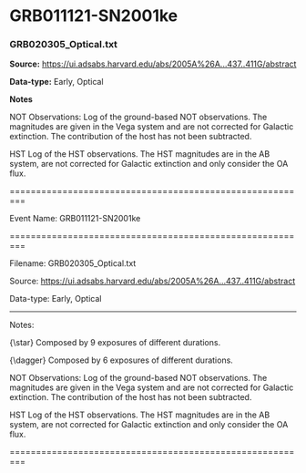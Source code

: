 # GRB011121-SN2001ke


### GRB020305_Optical.txt


**Source:** https://ui.adsabs.harvard.edu/abs/2005A%26A...437..411G/abstract

**Data-type:** Early, Optical

**Notes**

NOT Observations: Log of the ground-based NOT observations. The magnitudes are given in the Vega system and are not corrected for Galactic extinction. The contribution of the host has not been subtracted.



HST Log of the HST observations. The HST magnitudes are in the AB system, are not corrected for Galactic extinction and only consider the OA flux.

=========================================================

Event Name: GRB011121-SN2001ke

=========================================================

Filename: GRB020305_Optical.txt

Source: https://ui.adsabs.harvard.edu/abs/2005A%26A...437..411G/abstract

Data-type: Early, Optical

---------------------------------------------------------

Notes:

{\star} Composed by 9 exposures of different durations.



{\dagger} Composed by 6 exposures of different durations.



NOT Observations: Log of the ground-based NOT observations. The magnitudes are given in the Vega system and are not corrected for Galactic extinction. The contribution of the host has not been subtracted.



HST Log of the HST observations. The HST magnitudes are in the AB system, are not corrected for Galactic extinction and only consider the OA flux.

=========================================================